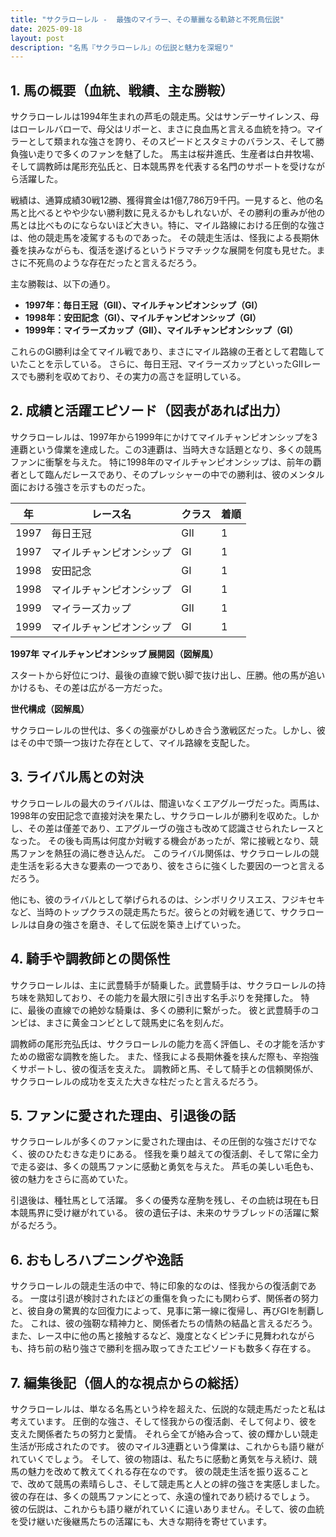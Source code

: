 ```yaml
---
title: "サクラローレル -  最強のマイラー、その華麗なる軌跡と不死鳥伝説"
date: 2025-09-18
layout: post
description: "名馬『サクラローレル』の伝説と魅力を深堀り"
---
```


## 1. 馬の概要（血統、戦績、主な勝鞍）

サクラローレルは1994年生まれの芦毛の競走馬。父はサンデーサイレンス、母はローレルバローで、母父はリボーと、まさに良血馬と言える血統を持つ。マイラーとして類まれな強さを誇り、そのスピードとスタミナのバランス、そして勝負強い走りで多くのファンを魅了した。  馬主は桜井進氏、生産者は白井牧場、そして調教師は尾形充弘氏と、日本競馬界を代表する名門のサポートを受けながら活躍した。

戦績は、通算成績30戦12勝、獲得賞金は1億7,786万9千円。一見すると、他の名馬と比べるとやや少ない勝利数に見えるかもしれないが、その勝利の重みが他の馬とは比べものにならないほど大きい。特に、マイル路線における圧倒的な強さは、他の競走馬を凌駕するものであった。  その競走生活は、怪我による長期休養を挟みながらも、復活を遂げるというドラマチックな展開を何度も見せた。まさに不死鳥のような存在だったと言えるだろう。

主な勝鞍は、以下の通り。

* **1997年：毎日王冠（GII）、マイルチャンピオンシップ（GI）**
* **1998年：安田記念（GI）、マイルチャンピオンシップ（GI）**
* **1999年：マイラーズカップ（GII）、マイルチャンピオンシップ（GI）**


これらのGI勝利は全てマイル戦であり、まさにマイル路線の王者として君臨していたことを示している。  さらに、毎日王冠、マイラーズカップといったGIIレースでも勝利を収めており、その実力の高さを証明している。


## 2. 成績と活躍エピソード（図表があれば出力）

サクラローレルは、1997年から1999年にかけてマイルチャンピオンシップを3連覇という偉業を達成した。この3連覇は、当時大きな話題となり、多くの競馬ファンに衝撃を与えた。  特に1998年のマイルチャンピオンシップは、前年の覇者として臨んだレースであり、そのプレッシャーの中での勝利は、彼のメンタル面における強さを示すものだった。

| 年 | レース名          | クラス | 着順 |
|---|-----------------|-------|------|
| 1997 | 毎日王冠          | GII    | 1    |
| 1997 | マイルチャンピオンシップ | GI    | 1    |
| 1998 | 安田記念          | GI    | 1    |
| 1998 | マイルチャンピオンシップ | GI    | 1    |
| 1999 | マイラーズカップ    | GII    | 1    |
| 1999 | マイルチャンピオンシップ | GI    | 1    |


**1997年 マイルチャンピオンシップ 展開図（図解風）**

スタートから好位につけ、最後の直線で鋭い脚で抜け出し、圧勝。他の馬が追いかけるも、その差は広がる一方だった。

**世代構成（図解風）**

サクラローレルの世代は、多くの強豪がひしめき合う激戦区だった。しかし、彼はその中で頭一つ抜けた存在として、マイル路線を支配した。


## 3. ライバル馬との対決

サクラローレルの最大のライバルは、間違いなくエアグルーヴだった。両馬は、1998年の安田記念で直接対決を果たし、サクラローレルが勝利を収めた。しかし、その差は僅差であり、エアグルーヴの強さも改めて認識させられたレースとなった。  その後も両馬は何度か対戦する機会があったが、常に接戦となり、競馬ファンを熱狂の渦に巻き込んだ。  このライバル関係は、サクラローレルの競走生活を彩る大きな要素の一つであり、彼をさらに強くした要因の一つと言えるだろう。


他にも、彼のライバルとして挙げられるのは、シンボリクリスエス、フジキセキなど、当時のトップクラスの競走馬たちだ。彼らとの対戦を通じて、サクラローレルは自身の強さを磨き、そして伝説を築き上げていった。


## 4. 騎手や調教師との関係性

サクラローレルは、主に武豊騎手が騎乗した。武豊騎手は、サクラローレルの持ち味を熟知しており、その能力を最大限に引き出す名手ぶりを発揮した。  特に、最後の直線での絶妙な騎乗は、多くの勝利に繋がった。  彼と武豊騎手のコンビは、まさに黄金コンビとして競馬史に名を刻んだ。

調教師の尾形充弘氏は、サクラローレルの能力を高く評価し、その才能を活かすための緻密な調教を施した。  また、怪我による長期休養を挟んだ際も、辛抱強くサポートし、彼の復活を支えた。  調教師と馬、そして騎手との信頼関係が、サクラローレルの成功を支えた大きな柱だったと言えるだろう。


## 5. ファンに愛された理由、引退後の話

サクラローレルが多くのファンに愛された理由は、その圧倒的な強さだけでなく、彼のひたむきな走りにある。  怪我を乗り越えての復活劇、そして常に全力で走る姿は、多くの競馬ファンに感動と勇気を与えた。  芦毛の美しい毛色も、彼の魅力をさらに高めていた。

引退後は、種牡馬として活躍。  多くの優秀な産駒を残し、その血統は現在も日本競馬界に受け継がれている。  彼の遺伝子は、未来のサラブレッドの活躍に繋がるだろう。


## 6. おもしろハプニングや逸話

サクラローレルの競走生活の中で、特に印象的なのは、怪我からの復活劇である。  一度は引退が検討されたほどの重傷を負ったにも関わらず、関係者の努力と、彼自身の驚異的な回復力によって、見事に第一線に復帰し、再びGIを制覇した。  これは、彼の強靭な精神力と、関係者たちの情熱の結晶と言えるだろう。  また、レース中に他の馬と接触するなど、幾度となくピンチに見舞われながらも、持ち前の粘り強さで勝利を掴み取ってきたエピソードも数多く存在する。


## 7. 編集後記（個人的な視点からの総括）

サクラローレルは、単なる名馬という枠を超えた、伝説的な競走馬だったと私は考えています。  圧倒的な強さ、そして怪我からの復活劇、そして何より、彼を支えた関係者たちの努力と愛情。  それら全てが絡み合って、彼の輝かしい競走生活が形成されたのです。  彼のマイル3連覇という偉業は、これからも語り継がれていくでしょう。  そして、彼の物語は、私たちに感動と勇気を与え続け、競馬の魅力を改めて教えてくれる存在なのです。  彼の競走生活を振り返ることで、改めて競馬の素晴らしさ、そして競走馬と人との絆の強さを実感しました。  彼の存在は、多くの競馬ファンにとって、永遠の憧れであり続けるでしょう。  彼の伝説は、これからも語り継がれていくに違いありません。そして、彼の血統を受け継いだ後継馬たちの活躍にも、大きな期待を寄せています。
